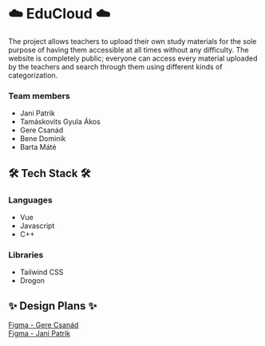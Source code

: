 # ☁️ EduCloud ☁️

The project allows teachers to upload their own study materials for the sole purpose of having them accessible at all times without any difficulty. The website is completely public; everyone can access every material uploaded by the teachers and search through them using different kinds of categorization.

### Team members 
- Jani Patrik
- Tamáskovits Gyula Ákos
- Gere Csanád
- Bene Dominik
- Barta Máté

## 🛠 Tech Stack 🛠
### Languages 
- Vue
- Javascript
- C++

### Libraries 
- Tailwind CSS
- Drogon

## ✨ Design Plans ✨
[Figma - Gere Csanád](https://www.figma.com/design/QOARURPbaP3zJIFnaxoRyH/Untitled?node-id=0-1&node-type=canvas&t=OIy7NBtP3mwb62ty-0) \
[Figma - Jani Patrik](https://www.figma.com/design/mjAQ6iUvlWxlDjQ3iKTfPZ/Untitled?node-id=0-1&node-type=canvas&t=QROzu1LLirEBsedr-0)
